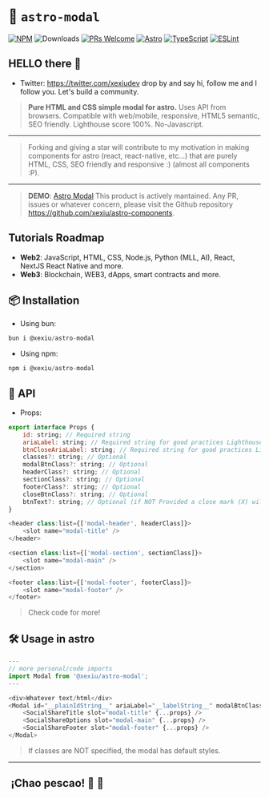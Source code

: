 # 🚀 `astro-modal`

[![NPM](https://img.shields.io/npm/v/@xexiu/astro-modal)](https://www.npmjs.com/package/@xexiu/astro-modal)
![Downloads](https://img.shields.io/npm/dt/@xexiu/astro-modal.svg)
[![PRs Welcome](https://img.shields.io/badge/PRs-welcome-brightgreen.svg)](https://github.com/xexiu/astro-components/pulls)
[![Astro](https://img.shields.io/badge/Astro-333333.svg?logo=astro)](https://astro.build)
[![TypeScript](https://img.shields.io/badge/TypeScript-333333.svg?logo=typescript)](http://www.typescriptlang.org/)
[![ESLint](https://img.shields.io/badge/ESLint-3A33D1?logo=eslint)](https://eslint.org)

## HELLO there 👋

- Twitter: <https://twitter.com/xexiudev> drop by and say hi, follow me and I follow you. Let's build a community.

> **Pure HTML and CSS simple modal for astro.** Uses API from browsers. Compatible with web/mobile, responsive, HTML5 semantic, SEO friendly. Lighthouse score 100%. No-Javascript.
---
> Forking and giving a star will contribute to my motivation in making components for astro (react, react-native, etc...) that are purely HTML, CSS, SEO friendly and responsive :) (almost all components :P).
---

> **DEMO**: [Astro Modal](https://xexiu.dev/demos/astro/modal)
> This product is actively mantained. Any PR, issues or whatever concern, please visit the Github repository <https://github.com/xexiu/astro-components>.

## Tutorials Roadmap

- **Web2**: JavaScript, HTML, CSS, Node.js, Python (MLL, AI), React, NextJS React Native and more.
- **Web3**: Blockchain, WEB3, dApps, smart contracts and more.

## 📦 Installation

- Using bun:

``` javascript
bun i @xexiu/astro-modal
```

- Using npm:

```javascript
npm i @xexiu/astro-modal
```

## 🔁 API

- Props:

```javascript
export interface Props {
    id: string; // Required string
    ariaLabel: string; // Required string for good practices Lighthouse
    btnCloseAriaLabel: string; // Required string for good practices Lighthouse
    classes?: string; // Optional
    modalBtnClass?: string; // Optional
    headerClass?: string; // Optional
    sectionClass?: string; // Optional
    footerClass?: string; // Optional
    closeBtnClass?: string; // Optional
    btnText?: string; // Optional (if NOT Provided a close mark (X) will show on pop-up modal)
}

<header class:list={['modal-header', headerClass]}>
    <slot name="modal-title" />
</header>

<section class:list={['modal-section', sectionClass]}>
    <slot name="modal-main" />
</section>

<footer class:list={['modal-footer', footerClass]}>
    <slot name="modal-footer" />
</footer>
```

> Check code for more!

## 🛠 Usage in astro

```javascript
---
// more personal/code imports
import Modal from '@xexiu/astro-modal';
---

<div>Whatever text/html</div>
<Modal id="__plainIdString__" ariaLabel="__labelString__" modalBtnClass="__bntClassString__" btnCloseAriaLabel="__labelString__">
    <SocialShareTitle slot="modal-title" {...props} />
    <SocialShareOptions slot="modal-main" {...props} />
    <SocialShareFooter slot="modal-footer" {...props} />
</Modal>
```

> If classes are NOT specified, the modal has default styles.
---

##  ¡Chao pescao! 👋 🐠
